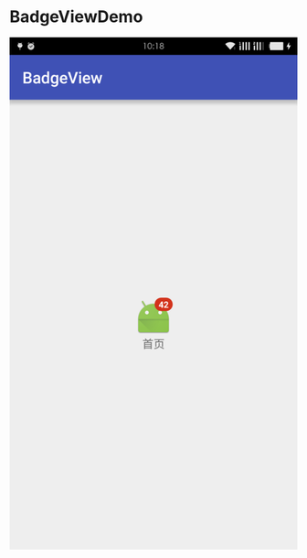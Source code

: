 # BadgeViewDemo
![](https://raw.githubusercontent.com/makohill/BadgeViewDemo/master/Screenshot_2016-05-19-10-18-06.png)
